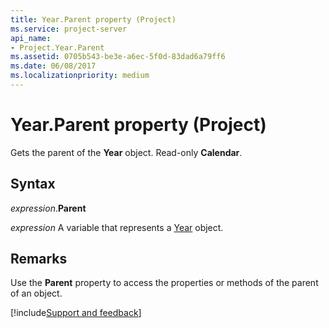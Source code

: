 ```yaml
---
title: Year.Parent property (Project)
ms.service: project-server
api_name:
- Project.Year.Parent
ms.assetid: 0705b543-be3e-a6ec-5f0d-83dad6a79ff6
ms.date: 06/08/2017
ms.localizationpriority: medium
---
```



# Year.Parent property (Project)

Gets the parent of the **Year** object. Read-only **Calendar**.


## Syntax

_expression_.**Parent**

_expression_ A variable that represents a [Year](./Project.Year.md) object.


## Remarks

Use the **Parent** property to access the properties or methods of the parent of an object.

[!include[Support and feedback](~/includes/feedback-boilerplate.md)]